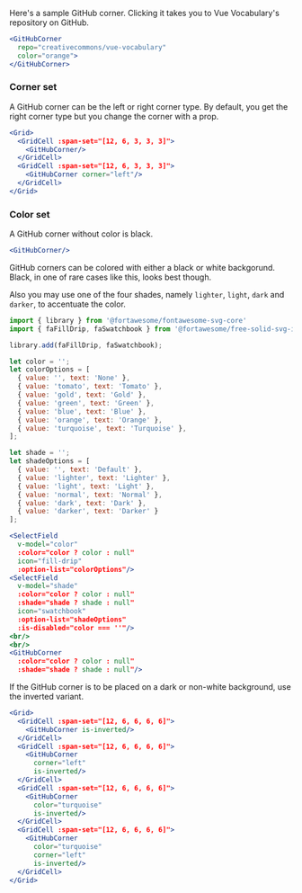 Here's a sample GitHub corner. Clicking it takes you to Vue Vocabulary's
repository on GitHub.

```jsx
<GitHubCorner 
  repo="creativecommons/vue-vocabulary"
  color="orange"> 
</GitHubCorner>
```

### Corner set

A GitHub corner can be the left or right corner type. By default, you get the
right corner type but you change the corner with a prop.

```jsx
<Grid>
  <GridCell :span-set="[12, 6, 3, 3, 3]">
    <GitHubCorner/> 
  </GridCell>
  <GridCell :span-set="[12, 6, 3, 3, 3]">
    <GitHubCorner corner="left"/>
  </GridCell>
</Grid>
```

### Color set

A GitHub corner without color is black.

```jsx
<GitHubCorner/> 
```

GitHub corners can be colored with either a black or white backgorund. 
Black, in one of rare cases like this, looks best though.

Also you may use one of the four shades, namely `lighter`, `light`, `dark` and `darker`, 
to accentuate the color.

```jsx
import { library } from '@fortawesome/fontawesome-svg-core'
import { faFillDrip, faSwatchbook } from '@fortawesome/free-solid-svg-icons'

library.add(faFillDrip, faSwatchbook);

let color = '';
let colorOptions = [
  { value: '', text: 'None' },
  { value: 'tomato', text: 'Tomato' },
  { value: 'gold', text: 'Gold' },
  { value: 'green', text: 'Green' },
  { value: 'blue', text: 'Blue' },
  { value: 'orange', text: 'Orange' },
  { value: 'turquoise', text: 'Turquoise' },
];

let shade = '';
let shadeOptions = [
  { value: '', text: 'Default' },
  { value: 'lighter', text: 'Lighter' },
  { value: 'light', text: 'Light' },
  { value: 'normal', text: 'Normal' },
  { value: 'dark', text: 'Dark' },
  { value: 'darker', text: 'Darker' }
];

<SelectField
  v-model="color"
  :color="color ? color : null"
  icon="fill-drip"
  :option-list="colorOptions"/>
<SelectField
  v-model="shade"
  :color="color ? color : null"
  :shade="shade ? shade : null"
  icon="swatchbook"
  :option-list="shadeOptions"
  :is-disabled="color === ''"/>
<br/>
<br/>
<GitHubCorner  
  :color="color ? color : null" 
  :shade="shade ? shade : null"/>
```

If the GitHub corner is to be placed on a dark or non-white background, use the 
inverted variant.

```jsx { "props": { "className": "dark-background" } }
<Grid>
  <GridCell :span-set="[12, 6, 6, 6, 6]">
    <GitHubCorner is-inverted/>
  </GridCell>
  <GridCell :span-set="[12, 6, 6, 6, 6]">
    <GitHubCorner
      corner="left"
      is-inverted/>
  </GridCell>
  <GridCell :span-set="[12, 6, 6, 6, 6]">
    <GitHubCorner  
      color="turquoise" 
      is-inverted/>
  </GridCell>
  <GridCell :span-set="[12, 6, 6, 6, 6]">
    <GitHubCorner  
      color="turquoise"
      corner="left" 
      is-inverted/>
  </GridCell>
</Grid>
```
